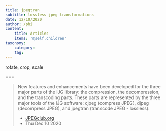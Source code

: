 ```yaml
---
title: jpegtran
subtitle: lossless jpeg transformations
date: 12/10/2020
author: /phi
content:
    title: Articles
    items: '@self.children'
taxonomy:
    category: 
    tag: 
---
```


rotate, crop, scale

===

> New features and enhancements have been developed for the three major parts of the IJG library: the compression, the decompression, and the transcoding parts. These parts are represented by the three major tools of the IJG software: cjpeg (compress JPEG), djpeg (decompress JPEG), and jpegtran (transcode JPEG - lossless):
> - [JPEGclub.org](https://jpegclub.org/)
> - Thu Dec 10 2020
